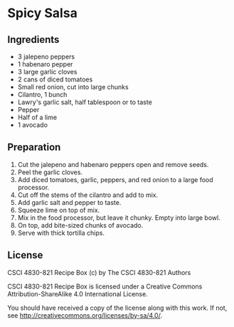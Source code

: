 # Spicy Salsa

## Ingredients

*  3 jalepeno peppers
*  1 habenaro pepper
*  3 large garlic cloves
*  2 cans of diced tomatoes
*  Small red onion, cut into large chunks
*  Cilantro, 1 bunch
*  Lawry's garlic salt, half tablespoon or to taste
*  Pepper
*  Half of a lime
*  1 avocado 

## Preparation

1.  Cut the jalepeno and habenaro peppers open and remove seeds.
2.  Peel the garlic cloves.
3.  Add diced tomatoes, garlic, peppers, and red onion to a large food
    processor. 
4.  Cut off the stems of the cilantro and add to mix.
5.  Add garlic salt and pepper to taste.
6.  Squeeze lime on top of mix.
7.  Mix in the food processor, but leave it chunky. Empty into large bowl.
8.  On top, add bite-sized chunks of avocado.
9.  Serve with thick tortilla chips.

## License

CSCI 4830-821 Recipe Box (c) by The CSCI 4830-821 Authors

CSCI 4830-821 Recipe Box is licensed under a
Creative Commons Attribution-ShareAlike 4.0 International License.

You should have received a copy of the license along with this
work.  If not, see <http://creativecommons.org/licenses/by-sa/4.0/>.
